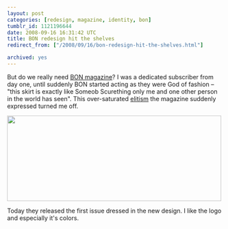 ```yaml
---
layout: post
categories: [redesign, magazine, identity, bon]
tumblr_id: 1121196644  
date: 2008-09-16 16:31:42 UTC
title: BON redesign hit the shelves
redirect_from: ["/2008/09/16/bon-redesign-hit-the-shelves.html"]

archived: yes
---
```


But do we really need <a href="http://www.bonmagazine.com/">BON magazine</a>? I was a dedicated subscriber from day one, until suddenly BON started acting as they were God of fashion – "this skirt is exactly like Someob Scurething only me and one other person in the world has seen". This over-saturated <a href="http://en.wikipedia.org/wiki/Elitism">elitism</a> the magazine suddenly expressed turned me off.

<img src="/attachments/2008/09/bon.png" alt="" title="bon" width="500" height="200" class="alignnone size-full wp-image-773" />

Today they released the first issue dressed in the new design. I like the logo and especially it's colors.
